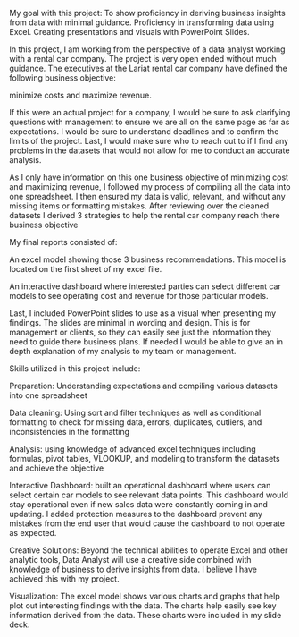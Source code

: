 My goal with this project: 
To show proficiency in deriving business insights from data with minimal guidance. 
Proficiency in transforming data using Excel. 
Creating presentations and visuals with PowerPoint Slides.

In this project, I am working from the perspective of a data analyst working with a rental car company. The project is very open ended without much guidance. The executives at the Lariat rental car company have defined the following business objective: 

minimize costs and maximize revenue. 

If this were an actual project for a company, I would be sure to ask clarifying questions with management to ensure we are all on the same page as far as expectations. I would be sure to understand deadlines and to confirm the limits of the project. Last, I would make sure who to reach out to if I find any problems in the datasets that would not allow for me to conduct an accurate analysis. 

As I only have information on this one business objective of minimizing cost and maximizing revenue, I followed my process of compiling all the data into one spreadsheet. I then ensured my data is valid, relevant, and without any missing items or formatting mistakes. After reviewing over the cleaned datasets I derived 3 strategies to help the rental car company reach there business objective

My final reports consisted of:

An excel model showing those 3 business recommendations. This model is located on the first sheet of my excel file. 

An interactive dashboard where interested parties can select different car models to see operating cost and revenue for those particular models. 

Last, I included PowerPoint slides to use as a visual when presenting my findings. The slides are minimal in wording and design. This is for management or clients, so they can easily see just the information they need to guide there business plans. If needed I would be able to give an in depth explanation of my analysis to my team or management. 

Skills utilized in this project include: 

Preparation: Understanding expectations and compiling various datasets into one spreadsheet

Data cleaning: Using sort and filter techniques as well as conditional formatting to check for missing data, errors, duplicates, outliers, and inconsistencies in the formatting

Analysis: using knowledge of advanced excel techniques including formulas, pivot tables, VLOOKUP, and modeling to transform the datasets and achieve the objective

Interactive Dashboard: built an operational dashboard where users can select certain car models to see relevant data points. This dashboard would stay operational even if new sales data were constantly coming in and updating. I added protection measures to the dashboard prevent any mistakes from the end user that would cause the dashboard to not operate as expected. 

Creative Solutions: Beyond the technical abilities to operate Excel and other analytic tools, Data Analyst will use a creative side combined with knowledge of business to derive insights from data. I believe I have achieved this with my project. 

Visualization: The excel model shows various charts and graphs that help plot out interesting findings with the data. The charts help easily see key information derived from the data. These charts were included in my slide deck. 
